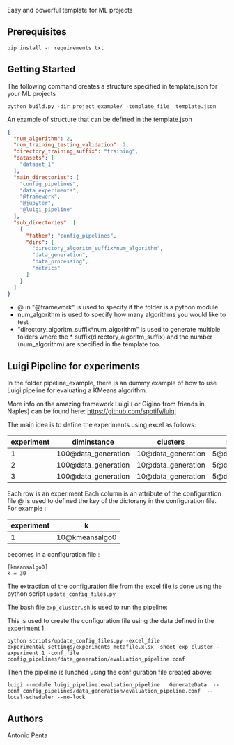 
Easy and powerful template for ML projects



## Prerequisites

```
pip install -r requirements.txt
```


## Getting Started
The following command creates  a structure specified in template.json for your ML projects
```
python build.py -dir project_example/ -template_file  template.json
```
An example of  structure that can be defined in the template.json

```json
{
  "num_algorithm": 2,
  "num_training_testing_validation": 2,
  "directory_training_suffix": "training",
  "datasets": [
    "dataset_1"
  ],
  "main_directories": [
    "config_pipelines",
    "data_experiments",
    "@framework",
    "@jupyter",
    "@luigi_pipeline"
  ],
  "sub_directories": [
    {
      "father": "config_pipelines",
      "dirs": [
        "directory_algoritm_suffix*num_algorithm",
        "data_generation",
        "data_processing",
        "metrics"
      ]
    }
  ]
}
```
 * @ in "@framework" is used to specify if the folder is a python module
*  num_algorithm is used to specify how many algorithms you would like to test
 * "directory_algoritm_suffix*num_algorithm" is used to generate multiple folders where the * suffix(directory_algoritm_suffix) and the number (num_algorithm) are specified in the template too.



## Luigi Pipeline for experiments

In the folder pipeline_example, there is an dummy example of how to use Luigi pipeline for evaluating a KMeans algorithm.

More info on the amazing framework Luigi ( or Gigino from friends in Naples) can be found here: https://github.com/spotify/luigi

The main idea is to define the experiments using excel as follows:


| experiment | diminstance         | clusters           | n_features        | random_state      | file_dataframe                                           | file_label_true                                           | k              | file_label_predicted                                                   | file_metrics                                          |
|------------|---------------------|--------------------|-------------------|-------------------|----------------------------------------------------------|-----------------------------------------------------------|----------------|------------------------------------------------------------------------|-------------------------------------------------------|
| 1          | 100@data_generation | 10@data_generation | 5@data_generation | 0@data_generation | data_experiments/data_generation/file_dataframe.csv@file | data_experiments/data_generation/file_label_true.csv@file | 10@kmeansalgo0 | data_experiments/algorithm0/file_label_predicted_algorithm0_1.csv@file | data_experiments/metrics/metrics_algorithm_1.csv@file |
| 2          | 100@data_generation | 10@data_generation | 5@data_generation | 0@data_generation | data_experiments/data_generation/file_dataframe.csv@file | data_experiments/data_generation/file_label_true.csv@file | 20@kmeansalgo0 | data_experiments/algorithm0/file_label_predicted_algorithm0_2.csv@file | data_experiments/metrics/metrics_algorithm_2.csv@file |
| 3          | 100@data_generation | 10@data_generation | 5@data_generation | 0@data_generation | data_experiments/data_generation/file_dataframe.csv@file | data_experiments/data_generation/file_label_true.csv@file | 30@kmeansalgo0 | data_experiments/algorithm0/file_label_predicted_algorithm0_3.csv@file | data_experiments/metrics/metrics_algorithm_3.csv@file |More info about Luigi can be found here : https://github.com/spotify/luigi


Each row is an experiment
Each column is an attribute of the configuration file
@ is used to defined the key of the dictorany in the configuration file. For example :

| experiment | k              |
|------------|----------------|
| 1          | 10@kmeansalgo0 |

becomes in a configuration file :

```
[kmeansalgo0]
k = 30
```

The extraction of the configuration file from the excel file is done using the python script
```update_config_files.py```

The bash file ```exp_cluster.sh``` is used to run the pipeline:

This is used to create the configuration file using the data defined in the experiment 1
```
python scripts/update_config_files.py -excel_file experimental_settings/experiments_metafile.xlsx -sheet exp_cluster -experiment 1 -conf_file config_pipelines/data_generation/evaluation_pipeline.conf
```
 Then the pipeline is lunched using the configuration file created above:
```
luigi --module luigi_pipeline.evaluation_pipeline   GenerateData  --conf config_pipelines/data_generation/evaluation_pipeline.conf  --local-scheduler --no-lock
```

## Authors

  Antonio Penta